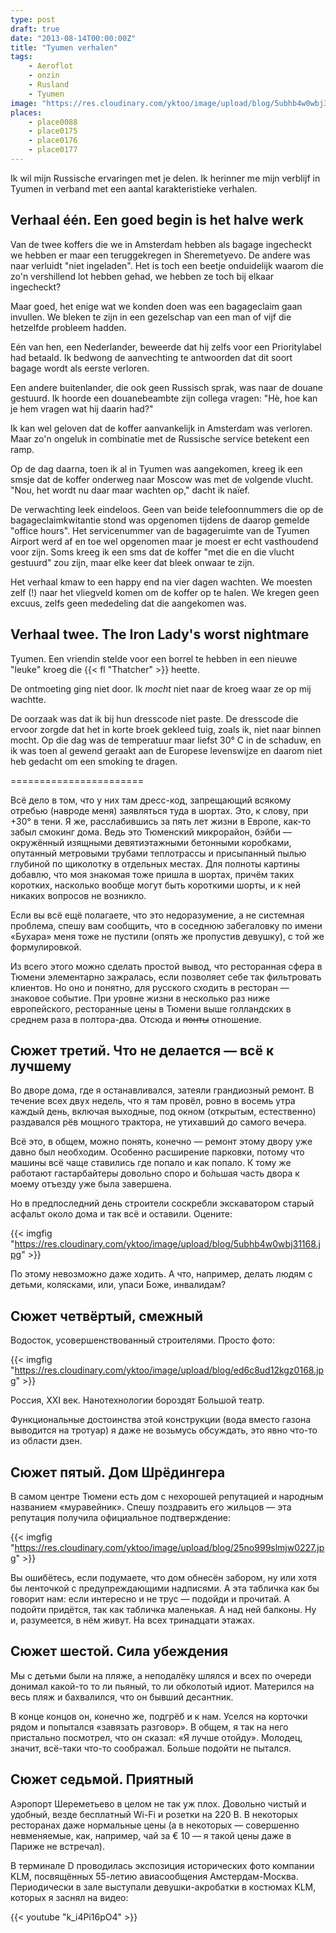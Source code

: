 ```yaml
---
type: post
draft: true
date: "2013-08-14T00:00:00Z"
title: "Tyumen verhalen"
tags:
    - Aeroflot
    - onzin
    - Rusland
    - Tyumen
image: "https://res.cloudinary.com/yktoo/image/upload/blog/5ubhb4w0wbj31168.jpg"
places:
    - place0088
    - place0175
    - place0176
    - place0177
---
```


Ik wil mijn Russische ervaringen met je delen. Ik herinner me mijn verblijf in Tyumen in verband met een aantal karakteristieke verhalen.

<!--more-->

## Verhaal één. Een goed begin is het halve werk

Van de twee koffers die we in Amsterdam hebben als bagage ingecheckt we hebben er maar een teruggekregen in Sheremetyevo. De andere was naar verluidt "niet ingeladen". Het is toch een beetje onduidelijk waarom die zo'n vershillend lot hebben gehad, we hebben ze toch bij elkaar ingecheckt?

Maar goed, het enige wat we konden doen was een bagageclaim gaan invullen. We bleken te zijn in een gezelschap van een man of vijf die hetzelfde probleem hadden.

Eén van hen, een Nederlander, beweerde dat hij zelfs voor een Prioritylabel had betaald. Ik bedwong de aanvechting te antwoorden dat dit soort bagage wordt als eerste verloren.

Een andere buitenlander, die ook geen Russisch sprak, was naar de douane gestuurd. Ik hoorde een douanebeambte zijn collega vragen: "Hè, hoe kan je hem vragen wat hij daarin had?"

Ik kan wel geloven dat de koffer aanvankelijk in Amsterdam was verloren. Maar zo'n ongeluk in combinatie met de Russische service betekent een ramp.

Op de dag daarna, toen ik al in Tyumen was aangekomen, kreeg ik een smsje dat de koffer onderweg naar Moscow was met de volgende vlucht. "Nou, het wordt nu daar maar wachten op," dacht ik naïef.

De verwachting leek eindeloos. Geen van beide telefoonnummers die op de bagageclaimkwitantie stond was opgenomen tijdens de daarop gemelde "office hours". Het servicenummer van de bagageruimte van de Tyumen Airport werd af en toe wel opgenomen maar je moest er echt vasthoudend voor zijn. Soms kreeg ik een sms dat de koffer "met die en die vlucht gestuurd" zou zijn, maar elke keer dat bleek onwaar te zijn.

Het verhaal kmaw to een happy end na vier dagen wachten. We moesten zelf (!) naar het vliegveld komen om de koffer op te halen. We kregen geen excuus, zelfs geen mededeling dat die aangekomen was.


## Verhaal twee. The Iron Lady's worst nightmare

Tyumen. Een vriendin stelde voor een borrel te hebben in een nieuwe "leuke" kroeg die {{< fl "Thatcher" >}} heette.

De ontmoeting ging niet door. Ik *mocht* niet naar de kroeg waar ze op mij wachtte.

De oorzaak was dat ik bij hun dresscode niet paste. De dresscode die ervoor zorgde dat het in korte broek gekleed tuig, zoals ik, niet naar binnen mocht. Op die dag was de temperatuur maar liefst 30° C in de schaduw, en ik was toen al gewend geraakt aan de Europese levenswijze en daarom niet heb gedacht om een smoking te dragen.

=======================


Всё дело в том, что у них там дресс-код, запрещающий всякому отребью (навроде меня) заявляться туда в шортах. Это, к слову, при +30° в тени. Я же, расслабившись за пять лет  жизни в Европе, как-то забыл смокинг дома. Ведь это Тюменский микрорайон, бэйби — окружённый изящными девятиэтажными бетонными коробками, опутанный метровыми трубами теплотрассы и присыпанный пылью глубиной по щиколотку в отдельных местах. Для полноты картины добавлю, что моя знакомая тоже пришла в шортах, причём таких коротких, насколько вообще могут быть короткими шорты, и к ней никаких вопросов не возникло.

Если вы всё ещё полагаете, что это недоразумение, а не системная проблема, спешу вам сообщить, что в соседнюю забегаловку по имени «Бухара» меня тоже не пустили (опять же пропустив девушку), с той же формулировкой.

Из всего этого можно сделать простой вывод, что ресторанная сфера в Тюмени элементарно зажралась, если позволяет себе так фильтровать клиентов. Но оно и понятно, для русского сходить в ресторан — знаковое событие. При уровне жизни в несколько раз ниже европейского, ресторанные цены в Тюмени выше голландских в среднем раза в полтора-два. Отсюда и ~~понты~~ отношение.

## Сюжет третий. Что не делается — всё к лучшему

Во дворе дома, где я останавливался, затеяли грандиозный ремонт. В течение всех двух недель, что я там провёл, ровно в восемь утра каждый день, включая выходные, под окном (открытым, естественно) раздавался рёв мощного трактора, не утихавший до самого вечера.

Всё это, в общем, можно понять, конечно — ремонт этому двору уже давно был необходим. Особенно расширение парковки, потому что машины всё чаще ставились где попало и как попало. К тому же работают гастарбайтеры довольно споро и бо́льшая часть двора к моему отъезду уже была завершена.

Но в предпоследний день строители соскребли экскаватором старый асфальт около дома и так всё и оставили. Оцените:

{{< imgfig "https://res.cloudinary.com/yktoo/image/upload/blog/5ubhb4w0wbj31168.jpg" >}}

По этому невозможно даже ходить. А что, например, делать людям с детьми, колясками, или, упаси Боже, инвалидам?

## Сюжет четвёртый, смежный

Водосток, усовершенствованный строителями. Просто фото:

{{< imgfig "https://res.cloudinary.com/yktoo/image/upload/blog/ed6c8ud12kgz0168.jpg" >}}

Россия, XXI век. Нанотехнологии бороздят Большой театр.

Функциональные достоинства этой конструкции (вода вместо газона выводится на тротуар) я даже не возьмусь обсуждать, это явно что-то из области дзен.

## Сюжет пятый. Дом Шрёдингера

В самом центре Тюмени есть дом с нехорошей репутацией и народным названием «муравейник». Спешу поздравить его жильцов — эта репутация получила официальное подтверждение:

{{< imgfig "https://res.cloudinary.com/yktoo/image/upload/blog/25no999slmjw0227.jpg" >}}

Вы ошибётесь, если подумаете, что дом обнесён забором, ну или хотя бы ленточкой с предупреждающими надписями. А эта табличка как бы говорит нам: если интересно и не трус — подойди и прочитай. А подойти придётся, так как табличка маленькая. А над ней балконы. Ну и, разумеется, в нём живут. На всех тринадцати этажах.

## Сюжет шестой. Сила убеждения

Мы с детьми были на пляже, а неподалёку шлялся и всех по очереди донимал какой-то то ли пьяный, то ли обколотый идиот. Матерился на весь пляж и бахвалился, что он бывший десантник.

В конце концов он, конечно же, подгрёб и к нам. Уселся на корточки рядом и попытался «завязать разговор». В общем, я так на него пристально посмотрел, что он сказал: «Я лучше отойду». Молодец, значит, всё-таки что-то соображал. Больше подойти не пытался.

## Сюжет седьмой. Приятный

Аэропорт Шереметьево в целом не так уж плох. Довольно чистый и удобный, везде бесплатный Wi-Fi и розетки на 220 В. В некоторых ресторанах даже нормальные цены (а в некоторых — совершенно невменяемые, как, например, чай за € 10 — я такой цены даже в Париже не встречал).

В терминале D проводилась экспозиция исторических фото компании KLM, посвящённых 55-летию авиасообщения Амстердам-Москва. Периодически в зале выступали девушки-акробатки в костюмах KLM, которых я заснял на видео:

{{< youtube "k_i4Pi16pO4" >}}
